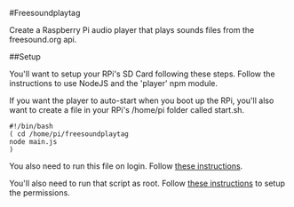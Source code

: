 #Freesoundplaytag

Create a Raspberry Pi audio player that plays sounds files from the freesound.org api.

##Setup

You'll want to setup your RPi's SD Card following these steps. Follow the instructions to use NodeJS and the 'player' npm module.

If you want the player to auto-start when you boot up the RPi, you'll also want to create a file in your RPi's /home/pi folder called start.sh. 

```
#!/bin/bash
( cd /home/pi/freesoundplaytag
node main.js
)
```

You also need to run this file on login. Follow [these instructions](http://www.opentechguides.com/how-to/article/raspberry-pi/5/raspberry-pi-auto-start.html).

You'll also need to run that script as root. Follow [these instructions](http://askubuntu.com/questions/167847/how-to-run-bash-script-as-root-with-no-password) to setup the permissions.
